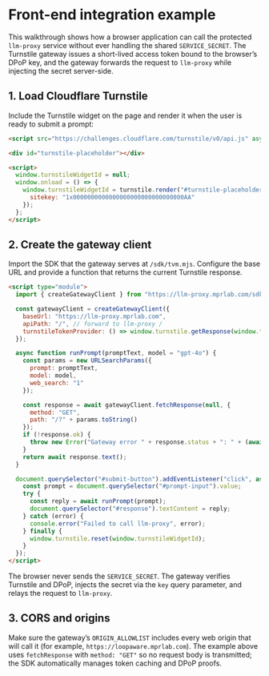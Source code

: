 # Front-end integration example

This walkthrough shows how a browser application can call the protected
`llm-proxy` service without ever handling the shared `SERVICE_SECRET`. The
Turnstile gateway issues a short-lived access token bound to the browser’s
DPoP key, and the gateway forwards the request to `llm-proxy` while injecting
the secret server-side.

## 1. Load Cloudflare Turnstile

Include the Turnstile widget on the page and render it when the user is ready
to submit a prompt:

```html
<script src="https://challenges.cloudflare.com/turnstile/v0/api.js" async defer></script>

<div id="turnstile-placeholder"></div>

<script>
  window.turnstileWidgetId = null;
  window.onload = () => {
    window.turnstileWidgetId = turnstile.render("#turnstile-placeholder", {
      sitekey: "1x0000000000000000000000000000000AA"
    });
  };
</script>
```

## 2. Create the gateway client

Import the SDK that the gateway serves at `/sdk/tvm.mjs`. Configure the base
URL and provide a function that returns the current Turnstile response.

```html
<script type="module">
  import { createGatewayClient } from "https://llm-proxy.mprlab.com/sdk/tvm.mjs";

  const gatewayClient = createGatewayClient({
    baseUrl: "https://llm-proxy.mprlab.com",
    apiPath: "/", // forward to llm-proxy /
    turnstileTokenProvider: () => window.turnstile.getResponse(window.turnstileWidgetId)
  });

  async function runPrompt(promptText, model = "gpt-4o") {
    const params = new URLSearchParams({
      prompt: promptText,
      model: model,
      web_search: "1"
    });

    const response = await gatewayClient.fetchResponse(null, {
      method: "GET",
      path: "/?" + params.toString()
    });
    if (!response.ok) {
      throw new Error("Gateway error " + response.status + ": " + (await response.text()));
    }
    return await response.text();
  }

  document.querySelector("#submit-button").addEventListener("click", async () => {
    const prompt = document.querySelector("#prompt-input").value;
    try {
      const reply = await runPrompt(prompt);
      document.querySelector("#response").textContent = reply;
    } catch (error) {
      console.error("Failed to call llm-proxy", error);
    } finally {
      window.turnstile.reset(window.turnstileWidgetId);
    }
  });
</script>
```

The browser never sends the `SERVICE_SECRET`. The gateway verifies Turnstile
and DPoP, injects the secret via the `key` query parameter, and relays the
request to `llm-proxy`.

## 3. CORS and origins

Make sure the gateway’s `ORIGIN_ALLOWLIST` includes every web origin that will
call it (for example, `https://loopaware.mprlab.com`). The example above uses
`fetchResponse` with `method: "GET"` so no request body is transmitted; the
SDK automatically manages token caching and DPoP proofs.
